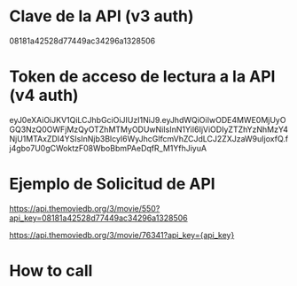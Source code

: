 # Clave de la API (v3 auth)

08181a42528d77449ac34296a1328506
# Token de acceso de lectura a la API (v4 auth)

eyJ0eXAiOiJKV1QiLCJhbGciOiJIUzI1NiJ9.eyJhdWQiOiIwODE4MWE0MjUyOGQ3NzQ0OWFjMzQyOTZhMTMyODUwNiIsInN1YiI6IjViODIyZTZhYzNhMzY4NjU1MTAxZDI4YSIsInNjb3BlcyI6WyJhcGlfcmVhZCJdLCJ2ZXJzaW9uIjoxfQ.fj4gbo7U0gCWoktzF08WboBbmPAeDqfR_M1YfhJiyuA

# Ejemplo de Solicitud de API
https://api.themoviedb.org/3/movie/550?api_key=08181a42528d77449ac34296a1328506


https://api.themoviedb.org/3/movie/76341?api_key={api_key}

# How to call
